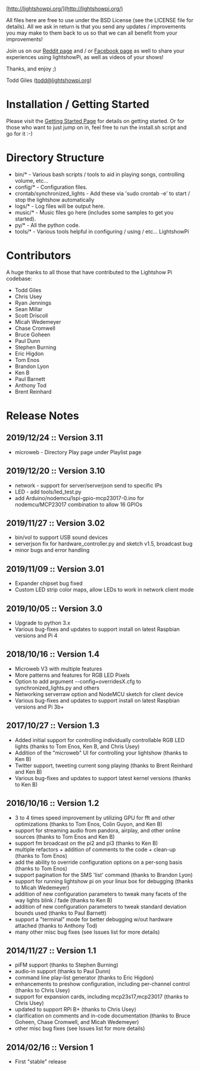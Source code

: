 [http://lightshowpi.org/](http://lightshowpi.org/)

All files here are free to use under the BSD License (see the LICENSE file for details).  All we
ask in return is that you send any updates / improvements you may make to them back to us so 
that we can all benefit from your improvements!

Join us on our [Reddit page](https://www.reddit.com/r/LightShowPi/) and / or [Facebook page](https://www.facebook.com/lightshowpi) as well to share your experiences using lightshowPi, as well as videos of your shows!

Thanks, and enjoy ;)

Todd Giles ([todd@lightshowpi.org](mailto:todd@lightshowpi.org))

Installation / Getting Started
==============================

Please visit the [Getting Started Page](http://lightshowpi.org/getting-started) for details on getting
started.  Or for those who want to just jump on in, feel free to run the install.sh script and go 
for it :-)

Directory Structure
===================

* bin/* - Various bash scripts / tools to aid in playing songs, controlling volume, etc...
* config/* - Configuration files.
* crontab/synchronized_lights - Add these via 'sudo crontab -e' to start / stop the lightshow automatically
* logs/* - Log files will be output here.
* music/* - Music files go here (includes some samples to get you started).
* py/* - All the python code.
* tools/* - Various tools helpful in configuring / using / etc... LightshowPi

Contributors
============

A huge thanks to all those that have contributed to the Lightshow Pi codebase:

* Todd Giles
* Chris Usey
* Ryan Jennings
* Sean Millar
* Scott Driscoll
* Micah Wedemeyer
* Chase Cromwell
* Bruce Goheen
* Paul Dunn
* Stephen Burning
* Eric Higdon
* Tom Enos
* Brandon Lyon
* Ken B
* Paul Barnett
* Anthony Tod
* Brent Reinhard

Release Notes
============

2019/12/24 :: Version 3.11
-------------------------------

* microweb - Directory Play page under Playlist page

2019/12/20 :: Version 3.10
-------------------------------

* network - support for server/serverjson send to specific IPs
* LED - add tools/led_test.py 
* add Arduino/nodemcu/lspi-gpio-mcp23017-0.ino for nodemcu/MCP23017 combination to allow 16 GPIOs

2019/11/27 :: Version 3.02
-------------------------------

* bin/vol to support USB sound devices
* serverjson fix for hardware_controller.py and sketch v1.5, broadcast bug
* minor bugs and error handling 

2019/11/09 :: Version 3.01
-------------------------------

* Expander chipset bug fixed
* Custom LED strip color maps, allow LEDs to work in network client mode 

2019/10/05 :: Version 3.0
-------------------------------

* Upgrade to python 3.x
* Various bug-fixes and updates to support install on latest Raspbian versions and Pi 4

2018/10/16 :: Version 1.4
-------------------------------

* Microweb V3 with multiple features
* More patterns and features for RGB LED Pixels
* Option to add argument --config=overridesX.cfg to synchronized_lights.py and others
* Networking serverraw option and NodeMCU sketch for client device 
* Various bug-fixes and updates to support install on latest Raspbian versions and Pi 3b+

2017/10/27 :: Version 1.3
-------------------------------

* Added initial support for controlling individually controllable RGB LED lights (thanks to Tom Enos, Ken B, and Chris Usey)
* Addition of the "microweb" UI for controlling your lightshow (thanks to Ken B)
* Twitter support, tweeting current song playing (thanks to Brent Reinhard and Ken B)
* Various bug-fixes and updates to support latest kernel versions (thanks to Ken B)

2016/10/16 :: Version 1.2
-------------------------------

* 3 to 4 times speed improvement by utilizing GPU for fft and other optimizations (thanks to Tom Enos, Colin Guyon, and Ken B)
* support for streaming audio from pandora, airplay, and other online sources (thanks to Tom Enos and Ken B)
* support fm broadcast on the pi2 and pi3 (thanks to Ken B)
* multiple refactors + addition of comments to the code + clean-up (thanks to Tom Enos)
* add the ability to override configuration options on a per-song basis (thanks to Tom Enos)
* support pagination for the SMS 'list' command (thanks to Brandon Lyon)
* support for running lightshow pi on your linux box for debugging (thanks to Micah Wedemeyer)
* addition of new configuration parameters to tweak many facets of the way lights blink / fade (thanks to Ken B)
* addition of new configuration parameters to tweak standard deviation bounds used (thanks to Paul Barnett)
* support a "terminal" mode for better debugging w/out hardware attached (thanks to Anthony Tod)
* many other misc bug fixes (see Issues list for more details)

2014/11/27 :: Version 1.1
-------------------------------

* piFM support (thanks to Stephen Burning)
* audio-in support (thanks to Paul Dunn)
* command line play-list generator (thanks to Eric Higdon)
* enhancements to preshow configuration, including per-channel control  (thanks to Chris Usey)
* support for expansion cards, including mcp23s17,mcp23017 (thanks to Chris Usey)
* updated to support RPi B+ (thanks to Chris Usey)
* clarification on comments and in-code documentation (thanks to Bruce Goheen, Chase Cromwell, and Micah Wedemeyer)
* other misc bug fixes (see Issues list for more details)

2014/02/16 :: Version 1
-------------------------------

* First "stable" release
